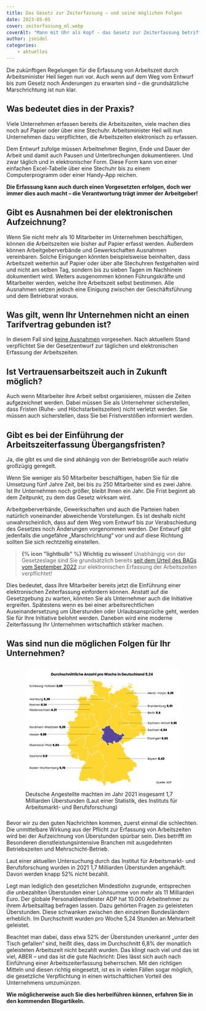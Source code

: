 ```yaml
---
title: Das Gesetz zur Zeiterfassung – und seine möglichen Folgen 
date: 2023-05-05
cover: zeiterfassung_ml.webp
coverAlt: "Mann mit Uhr als Kopf - das Gesetz zur Zeiterfassung betrifft jeden Arbeitgeber"
author: jseidel
categories:
    - aktuelles
---
```


Die zukünftigen Regelungen für die Erfassung von Arbeitszeit durch Arbeitsminister Heil liegen nun vor. Auch wenn auf dem Weg vom Entwurf bis zum Gesetz noch Änderungen zu erwarten sind – die grundsätzliche Marschrichtung ist nun klar.

## Was bedeutet dies in der Praxis?

Viele Unternehmen erfassen bereits die Arbeitszeiten, viele machen dies noch auf Papier oder über eine Stechuhr. Arbeitsminister Heil will nun Unternehmen dazu verpflichten, die Arbeitszeiten elektronisch zu erfassen.

Dem Entwurf zufolge müssen Arbeitnehmer Beginn, Ende und Dauer der Arbeit und damit auch Pausen und Unterbrechungen dokumentieren. Und zwar täglich und in elektronischer Form. Diese Form kann von einer einfachen Excel-Tabelle über eine Stechuhr bis zu einem Computerprogramm oder einer Handy-App reichen.

**Die Erfassung kann auch durch einen Vorgesetzten erfolgen, doch wer immer dies auch macht – die Verantwortung trägt immer der Arbeitgeber!**


## Gibt es Ausnahmen bei der elektronischen Aufzeichnung?

Wenn Sie nicht mehr als 10 Mitarbeiter im Unternehmen beschäftigen, können die Arbeitszeiten wie bisher auf Papier erfasst werden. Außerdem können Arbeitgeberverbände und Gewerkschaften Ausnahmen vereinbaren. Solche Einigungen könnten beispielsweise beinhalten, dass Arbeitszeit weiterhin auf Papier oder über alte Stechuhren festgehalten wird und nicht am selben Tag, sondern bis zu sieben Tagen im Nachhinein dokumentiert wird.
Weiters ausgenommen können Führungskräfte und Mitarbeiter werden, welche ihre Arbeitszeit selbst bestimmen. Alle Ausnahmen setzen jedoch eine Einigung zwischen der Geschäftsführung und dem Betriebsrat voraus.

## Was gilt, wenn Ihr Unternehmen nicht an einen Tarifvertrag gebunden ist?

In diesem Fall sind <u>keine Ausnahmen</u> vorgesehen. Nach aktuellem Stand verpflichtet Sie der Gesetzentwurf zur täglichen und elektronischen Erfassung der Arbeitszeiten.

## Ist Vertrauensarbeitszeit auch in Zukunft möglich?

Auch wenn Mitarbeiter ihre Arbeit selbst organisieren, müssen die Zeiten aufgezeichnet werden. Dabei müssen Sie als Unternehmer sicherstellen, dass Fristen (Ruhe- und Höchstarbeitszeiten) nicht verletzt werden. Sie müssen auch sicherstellen, dass Sie bei Fristverstößen informiert werden.

## Gibt es bei der Einführung der Arbeitszeiterfassung Übergangsfristen?


Ja, die gibt es und die sind abhängig von der Betriebsgröße auch relativ großzügig geregelt.

Wenn Sie weniger als 50 Mitarbeiter beschäftigen, haben Sie für die Umsetzung fünf Jahre Zeit, bei bis zu 250 Mitarbeiter sind es zwei Jahre. Ist Ihr Unternehmen noch größer, bleibt Ihnen ein Jahr. Die Frist beginnt ab dem Zeitpunkt, zu dem das Gesetz wirksam wird.

Arbeitgeberverbände, Gewerkschaften und auch die Parteien haben natürlich voneinander abweichende Vorstellungen. Es ist deshalb nicht unwahrscheinlich, dass auf dem Weg vom Entwurf bis zur Verabschiedung des Gesetzes noch Änderungen vorgenommen werden. Der Entwurf gibt jedenfalls die ungefähre „Marschrichtung“ vor und auf diese Richtung sollten Sie sich rechtzeitig einstellen.

> **{% icon "lightbulb" %} Wichtig zu wissen!** Unabhängig von der Gesetzeslage sind Sie grundsätzlich bereits [seit dem Urteil des BAGs vom September 2022](/blog/bag_urteil_zeiterfassung/) zur elektronischen Erfassung der Arbeitszeiten verpflichtet!

Dies bedeutet, dass Ihre Mitarbeiter bereits jetzt die Einführung einer elektronischen Zeiterfassung einfordern können. Anstatt auf die Gesetzgebung zu warten, könnten Sie als Unternehmer auch die Initiative ergreifen. Spätestens wenn es bei einer arbeitsrechtlichen Auseinandersetzung um Überstunden oder Urlaubsansprüche geht, werden Sie für Ihre Initiative belohnt werden. Daneben wird eine moderne Zeiterfassung Ihr Unternehmen wirtschaftlich stärker machen.


## Was sind nun die möglichen Folgen für Ihr Unternehmen?

<figure class="float right" style="padding: 10px">
  <img src="ueberstundenkarte_ml.webp" alt="Infografik: Durchschnittliche Anzahl der wöchenlichen Überstunden nach Bundesland" />
  <figcaption>Deutsche Angestellte machten im Jahr 2021 insgesamt 1,7 Milliarden Überstunden (Laut einer Statistik, des Instituts für Arbeitsmarkt- und Berufsforschung)</figcaption>
</figure>

Bevor wir zu den guten Nachrichten kommen, zuerst einmal die schlechten.
Die unmittelbare Wirkung aus der Pflicht zur Erfassung von Arbeitszeiten wird bei der Aufzeichnung von Überstunden spürbar sein. Dies betrifft im Besonderen dienstleistungsintensive Branchen mit ausgedehnten Betriebszeiten und Mehrschicht-Betrieb.

Laut einer aktuellen Untersuchung durch das Institut für Arbeitsmarkt- und Berufsforschung wurden in 2021 1,7 Milliarden Überstunden angehäuft. Davon werden knapp 52% nicht bezahlt.

Legt man lediglich den gesetzlichen Mindestlohn zugrunde, entsprechen die unbezahlten Überstunden einer Lohnsumme von mehr als 11 Milliarden Euro.
Der globale Personaldienstleister ADP hat 10.000 Arbeitnehmer zu ihrem Arbeitsalltag befragen lassen. Dazu gehörten Fragen zu geleisteten Überstunden. Diese schwanken zwischen den einzelnen Bundesländern erheblich. Im Durchschnitt wurden pro Woche 5,24 Stunden an Mehrarbeit geleistet.

Beachtet man dabei, dass etwa 52% der Überstunden unerkannt „unter den Tisch gefallen“ sind, heißt dies, dass im Durchschnitt 6,8% der monatlich geleisteten Arbeitszeit nicht bezahlt wurden.
Das klingt nach viel und das ist viel, ABER – und das ist die gute Nachricht: Dies lässt sich auch nach Einführung einer Arbeitszeiterfassung beherrschen.
Mit den richtigen Mitteln und diesen richtig eingesetzt, ist es in vielen Fällen sogar möglich, die gesetzliche Verpflichtung in einen wirtschaftlichen Vorteil des Unternehmens umzumünzen.

**Wie möglicherweise auch Sie dies herbeiführen können, erfahren Sie in den kommenden Blogartikeln.**

